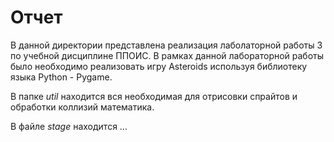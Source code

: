 # Отчет

В данной директории представлена реализация лаболаторной работы 3 по учебной дисциплине ППОИС. В рамках данной лабораторной работы было необходимо реализовать игру Asteroids используя библиотеку языка Python - Pygame.

В папке *util* находится вся необходимая для отрисовки спрайтов и обработки коллизий математика.

В файле *stage* находится ...
